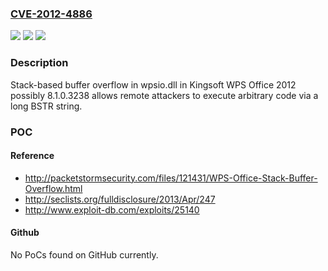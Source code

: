 ### [CVE-2012-4886](https://cve.mitre.org/cgi-bin/cvename.cgi?name=CVE-2012-4886)
![](https://img.shields.io/static/v1?label=Product&message=n%2Fa&color=blue)
![](https://img.shields.io/static/v1?label=Version&message=n%2Fa&color=blue)
![](https://img.shields.io/static/v1?label=Vulnerability&message=n%2Fa&color=brighgreen)

### Description

Stack-based buffer overflow in wpsio.dll in Kingsoft WPS Office 2012 possibly 8.1.0.3238 allows remote attackers to execute arbitrary code via a long BSTR string.

### POC

#### Reference
- http://packetstormsecurity.com/files/121431/WPS-Office-Stack-Buffer-Overflow.html
- http://seclists.org/fulldisclosure/2013/Apr/247
- http://www.exploit-db.com/exploits/25140

#### Github
No PoCs found on GitHub currently.

